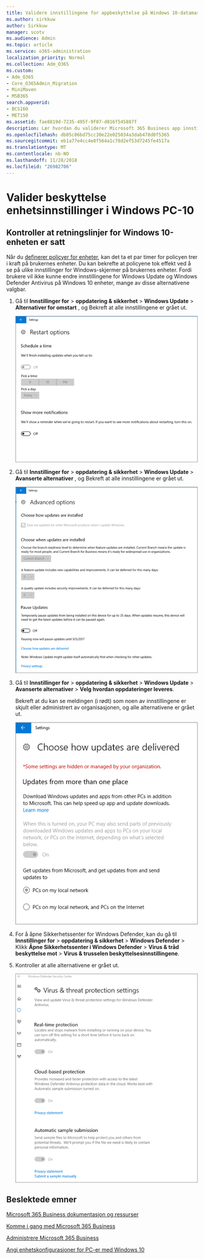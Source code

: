```yaml
---
title: Validere innstillingene for appbeskyttelse på Windows 10-datamaskiner
ms.author: sirkkuw
author: Sirkkuw
manager: scotv
ms.audience: Admin
ms.topic: article
ms.service: o365-administration
localization_priority: Normal
ms.collection: Adm_O365
ms.custom:
- Adm_O365
- Core_O365Admin_Migration
- MiniMaven
- MSB365
search.appverid:
- BCS160
- MET150
ms.assetid: fae8819d-7235-495f-9f07-d016f545887f
description: Lær hvordan du validerer Microsoft 365 Business app innstillinger i Windows 10 enheter.
ms.openlocfilehash: db05c86bd75cc30e22e025034a3dab478d0f5365
ms.sourcegitcommit: eb1a77e4cc4e8f564a1c78d2ef53d7245fe4517a
ms.translationtype: MT
ms.contentlocale: nb-NO
ms.lasthandoff: 11/28/2018
ms.locfileid: "26982706"
---
```

# <a name="validate-device-protection-settings-on-windows-10-pcs"></a>Valider beskyttelse enhetsinnstillinger i Windows PC-10

## <a name="verify-that-windows-10-device-policies-are-set"></a>Kontroller at retningslinjer for Windows 10-enheten er satt

Når du [definerer policyer for enheter](protection-settings-for-windows-10-pcs.md), kan det ta et par timer for policyen trer i kraft på brukernes enheter. Du kan bekrefte at policyene tok effekt ved å se på ulike innstillinger for Windows-skjermer på brukernes enheter. Fordi brukere vil ikke kunne endre innstillingene for Windows Update og Windows Defender Antivirus på Windows 10 enheter, mange av disse alternativene valgbar.
  
1. Gå til **Innstillinger for** \> **oppdatering &amp; sikkerhet** \> **Windows Update** \> **Alternativer for omstart** , og Bekreft at alle innstillingene er grået ut. 
    
    ![Alle alternativer for omstart er grået ut.](media/31308da9-18b0-47c5-bbf6-d5fa6747c376.png)
  
2. Gå til **Innstillinger for** \> **oppdatering &amp; sikkerhet** \> **Windows Update** \> **Avanserte alternativer** , og Bekreft at alle innstillingene er grået ut. 
    
    ![Windows avanserte alternativer for oppdateringer er grået ut.](media/049cf281-d503-4be9-898b-c0a3286c7fc2.png)
  
3. Gå til **Innstillinger for** \> **oppdatering &amp; sikkerhet** \> **Windows Update** \> **Avanserte alternativer** \> **Velg hvordan oppdateringer leveres**.
    
    Bekreft at du kan se meldingen (i rødt) som noen av innstillingene er skjult eller administrert av organisasjonen, og alle alternativene er grået ut.
    
    ![Velg hvordan oppdateringer leveres siden angir innstillingene er skjult eller administrert av organisasjonen.](media/6b3e37c5-da41-4afd-9983-b4f406216b59.png)
  
4. For å åpne Sikkerhetssenter for Windows Defender, kan du gå til **Innstillinger for** \> **oppdatering &amp; sikkerhet** \> **Windows Defender** \> Klikk **Åpne Sikkerhetssenter i Windows Defender** \> **Virus &amp; tråd beskyttelse mot** \> **Virus &amp; trusselen beskyttelsesinnstillingene**. 
    
5. Kontroller at alle alternativene er grået ut. 
    
    ![Innstillingene for Virus og threat protection er grået ut.](media/9ca68d40-a5d9-49d7-92a4-c581688b5926.png)
  
## <a name="related-topics"></a>Beslektede emner

[Microsoft 365 Business dokumentasjon og ressurser](https://go.microsoft.com/fwlink/p/?linkid=853701)
  
[Komme i gang med Microsoft 365 Business](microsoft-365-business-overview.md)
  
[Administrere Microsoft 365 Business](manage.md)
  
[Angi enhetskonfigurasjoner for PC-er med Windows 10](protection-settings-for-windows-10-pcs.md)
  


